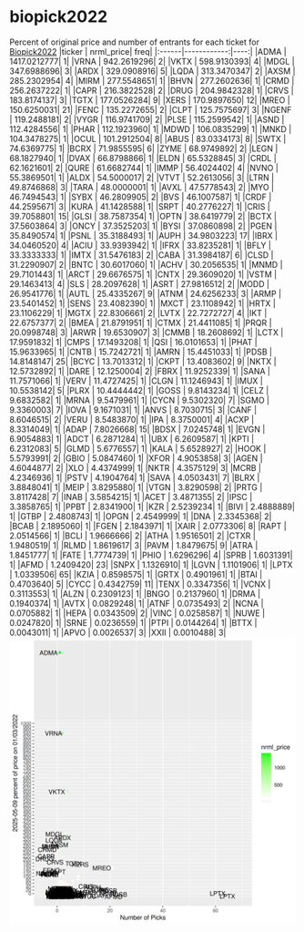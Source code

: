 # biopick2022
Percent of original price and number of entrants for each ticket for [Biopick2022](https://twitter.com/hashtag/Biopick2022)
|ticker |   nrml_price| freq|
|:------|------------:|----:|
|ADMA   | 1417.0212777|    1|
|VRNA   |  942.2619296|    2|
|VKTX   |  598.9130393|    4|
|MDGL   |  347.6988696|    3|
|ARDX   |  329.0908916|    5|
|LQDA   |  313.3470347|    2|
|AXSM   |  285.2302954|    4|
|MIRM   |  277.5548651|    1|
|BHVN   |  277.2602636|    1|
|CRMD   |  256.2637222|    1|
|CAPR   |  216.3822528|    2|
|DRUG   |  204.9842328|    1|
|CRVS   |  183.8174137|    3|
|TGTX   |  177.0526284|    9|
|XERS   |  170.9897650|   12|
|MREO   |  150.6250031|   21|
|FENC   |  135.2272655|    2|
|CLPT   |  125.7575697|    3|
|NGENF  |  119.2488181|    2|
|VYGR   |  116.9741709|    2|
|PLSE   |  115.2599542|    1|
|ASND   |  112.4284556|    1|
|PHAR   |  112.1923960|    1|
|MDWD   |  106.0835299|    1|
|MNKD   |  104.3478275|    1|
|OCUL   |  101.2912504|    8|
|ABUS   |   83.0334173|    8|
|SWTX   |   74.6369775|    1|
|BCRX   |   71.9855595|    6|
|ZYME   |   68.9749892|    2|
|LEGN   |   68.1827940|    1|
|DVAX   |   66.8798866|    1|
|ELDN   |   65.5328845|    3|
|CRDL   |   62.1621601|    2|
|QURE   |   61.6682744|    1|
|IMMP   |   56.4024402|    4|
|NVNO   |   55.3869501|    1|
|ALDX   |   54.5000017|    2|
|VTVT   |   52.2613056|    3|
|LTRN   |   49.8746868|    3|
|TARA   |   48.0000001|    1|
|AVXL   |   47.5778543|    2|
|MYO    |   46.7494543|    1|
|SYBX   |   46.2809905|    2|
|BVS    |   46.1007587|    1|
|CRDF   |   44.2595671|    3|
|KURA   |   41.1428588|    1|
|SRPT   |   40.2776227|    1|
|CRIS   |   39.7058801|   15|
|GLSI   |   38.7587354|    1|
|OPTN   |   38.6419779|    2|
|BCTX   |   37.5603864|    3|
|ONCY   |   37.3525203|    1|
|BYSI   |   37.0860898|    2|
|PGEN   |   35.8490574|    1|
|PSNL   |   35.3188493|    1|
|AUPH   |   34.9803223|   17|
|IBRX   |   34.0460520|    4|
|ACIU   |   33.9393942|    1|
|IFRX   |   33.8235281|    1|
|BFLY   |   33.3333333|    1|
|IMTX   |   31.5476183|    2|
|CABA   |   31.3984187|    6|
|CLSD   |   31.2290907|    2|
|BNTC   |   30.6017060|    1|
|ACHV   |   30.2056535|    1|
|MNMD   |   29.7101443|    1|
|ARCT   |   29.6676575|    1|
|CNTX   |   29.3609020|    1|
|VSTM   |   29.1463413|    4|
|SLS    |   28.2097628|    1|
|ASRT   |   27.9816512|    2|
|MODD   |   26.9541776|    1|
|AUTL   |   25.4335267|    9|
|ATNM   |   24.6256233|    3|
|ARMP   |   23.5401452|    1|
|SENS   |   23.4082390|    1|
|MXCT   |   23.1108942|    1|
|HRTX   |   23.1106229|    1|
|MGTX   |   22.8306661|    2|
|LVTX   |   22.7272727|    4|
|IKT    |   22.6757377|    2|
|BMEA   |   21.8791951|    1|
|CTMX   |   21.4411085|    1|
|PRQR   |   20.0998748|    3|
|ARWR   |   19.6530907|    3|
|CMMB   |   18.2608692|    1|
|LCTX   |   17.9591832|    1|
|CMPS   |   17.1493208|    1|
|QSI    |   16.0101653|    1|
|PHAT   |   15.9633965|    1|
|CNTB   |   15.7242721|    1|
|AMRN   |   15.4451033|    1|
|PDSB   |   14.8148147|   25|
|BCYC   |   13.7013312|    1|
|CKPT   |   13.4083602|    9|
|NKTX   |   12.5732892|    1|
|DARE   |   12.1250004|    2|
|FBRX   |   11.9252339|    1|
|SANA   |   11.7571066|    1|
|VERV   |   11.4727425|    1|
|CLGN   |   11.1246943|    1|
|IMUX   |   10.5538142|    5|
|PLRX   |   10.4444442|    1|
|GOSS   |    9.8143234|    1|
|CELZ   |    9.6832582|    1|
|MRNA   |    9.5479961|    1|
|CYCN   |    9.5302320|    7|
|SGMO   |    9.3360003|    7|
|IOVA   |    9.1671031|    1|
|ANVS   |    8.7030715|    3|
|CANF   |    8.6046515|    2|
|VERU   |    8.5483870|    1|
|IPA    |    8.3750001|    4|
|ACXP   |    8.3314049|    1|
|ADAP   |    7.8026668|   15|
|BDSX   |    7.0245748|    1|
|EVGN   |    6.9054883|    1|
|ADCT   |    6.2871284|    1|
|UBX    |    6.2609587|    1|
|KPTI   |    6.2312083|    5|
|GLMD   |    5.6776557|    1|
|KALA   |    5.6528927|    2|
|HOOK   |    5.5793991|    2|
|GBIO   |    5.0847460|    1|
|XFOR   |    4.9053858|    3|
|AGEN   |    4.6044877|    2|
|XLO    |    4.4374999|    1|
|NKTR   |    4.3575129|    3|
|MCRB   |    4.2346936|    1|
|PSTV   |    4.1904764|    1|
|SAVA   |    4.0503431|    7|
|BLRX   |    3.8848041|    1|
|MEIP   |    3.8295880|    1|
|VTGN   |    3.8290598|    2|
|PRTG   |    3.8117428|    7|
|INAB   |    3.5854215|    1|
|ACET   |    3.4871355|    2|
|IPSC   |    3.3858765|    1|
|PPBT   |    2.8341900|    1|
|KZR    |    2.5239234|    1|
|BIVI   |    2.4888889|    1|
|GTBP   |    2.4808743|    1|
|OPGN   |    2.4549999|    1|
|DNA    |    2.3345368|    2|
|BCAB   |    2.1895060|    1|
|FGEN   |    2.1843971|    1|
|XAIR   |    2.0773306|    8|
|RAPT   |    2.0514566|    1|
|BCLI   |    1.9666666|    2|
|ATHA   |    1.9516501|    2|
|CTXR   |    1.9480519|    1|
|RLMD   |    1.8619617|    3|
|PAVM   |    1.8479675|    9|
|ATRA   |    1.8451777|    1|
|FATE   |    1.7774739|    1|
|PHIO   |    1.6296296|    4|
|SPRB   |    1.6031391|    1|
|AFMD   |    1.2409420|   23|
|SNPX   |    1.1326910|    1|
|LGVN   |    1.1101906|    1|
|LPTX   |    1.0339506|   65|
|KZIA   |    0.8598575|    1|
|GRTX   |    0.4901961|    1|
|BTAI   |    0.4703640|    5|
|CYCC   |    0.4342759|   11|
|TENX   |    0.3347356|    1|
|VCNX   |    0.3113553|    1|
|ALZN   |    0.2309123|    1|
|BNGO   |    0.2137960|    1|
|DRMA   |    0.1940374|    1|
|AVTX   |    0.0829248|    1|
|ATNF   |    0.0735493|    2|
|NCNA   |    0.0705882|    1|
|HEPA   |    0.0343509|    2|
|VINC   |    0.0258587|    1|
|NUWE   |    0.0247820|    1|
|SRNE   |    0.0236559|    1|
|PTPI   |    0.0144264|    1|
|BTTX   |    0.0043011|    1|
|APVO   |    0.0026537|    3|
|XXII   |    0.0010488|    3|
![retvspicks](biopicks.png?raw=true)
